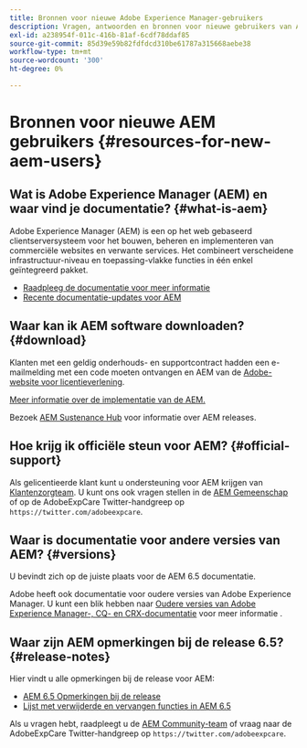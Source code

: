 ```yaml
---
title: Bronnen voor nieuwe Adobe Experience Manager-gebruikers
description: Vragen, antwoorden en bronnen voor nieuwe gebruikers van Adobe Experience Manager
exl-id: a238954f-011c-416b-81af-6cdf78ddaf85
source-git-commit: 85d39e59b82fdfdcd310be61787a315668aebe38
workflow-type: tm+mt
source-wordcount: '300'
ht-degree: 0%

---
```


# Bronnen voor nieuwe AEM gebruikers {#resources-for-new-aem-users}

## Wat is Adobe Experience Manager (AEM) en waar vind je documentatie? {#what-is-aem}

Adobe Experience Manager (AEM) is een op het web gebaseerd clientserversysteem voor het bouwen, beheren en implementeren van commerciële websites en verwante services. Het combineert verscheidene infrastructuur-niveau en toepassing-vlakke functies in één enkel geïntegreerd pakket.

* [Raadpleeg de documentatie voor meer informatie](/help/sites-deploying/home.md)
* [Recente documentatie-updates voor AEM](https://experienceleague.adobe.com/docs/experience-manager-release-information/aem-release-updates/doc-updates/documentation-updates.html?lang=en)

## Waar kan ik AEM software downloaden? {#download}

Klanten met een geldig onderhouds- en supportcontract hadden een e-mailmelding met een code moeten ontvangen en AEM van de [Adobe-website voor licentieverlening](https://licensing.adobe.com/).

[Meer informatie over de implementatie van de AEM.](/help/sites-deploying/home.md)

Bezoek [AEM Sustenance Hub](https://experienceleague.adobe.com/docs/experience-manager-release-information/aem-release-updates/aem-releases-updates.html?lang=en) voor informatie over AEM releases.

## Hoe krijg ik officiële steun voor AEM? {#official-support}

Als gelicentieerde klant kunt u ondersteuning voor AEM krijgen van [Klantenzorgteam](https://experienceleague.adobe.com/?support-solution=General#support). U kunt ons ook vragen stellen in de [AEM Gemeenschap](https://experienceleaguecommunities.adobe.com:443/t5/adobe-experience-manager/ct-p/adobe-experience-manager-community) of op de AdobeExpCare Twitter-handgreep op `https://twitter.com/adobeexpcare`.

## Waar is documentatie voor andere versies van AEM? {#versions}

U bevindt zich op de juiste plaats voor de AEM 6.5 documentatie.

Adobe heeft ook documentatie voor oudere versies van Adobe Experience Manager. U kunt een blik hebben naar [Oudere versies van Adobe Experience Manager-, CQ- en CRX-documentatie](https://experienceleague.adobe.com/docs/experience-manager-release-information/aem-release-updates/previous-updates/aem-previous-versions.html) voor meer informatie .

## Waar zijn AEM opmerkingen bij de release 6.5? {#release-notes}

Hier vindt u alle opmerkingen bij de release voor AEM:

* [AEM 6.5 Opmerkingen bij de release](/help/release-notes/home.md)
* [Lijst met verwijderde en vervangen functies in AEM 6.5](/help/release-notes/deprecated-removed-features.md)

Als u vragen hebt, raadpleegt u de [AEM Community-team](https://help-forums.adobe.com/content/adobeforums/en/experience-manager-forum/adobe-experience-manager.html) of vraag naar de AdobeExpCare Twitter-handgreep op `https://twitter.com/adobeexpcare`.
